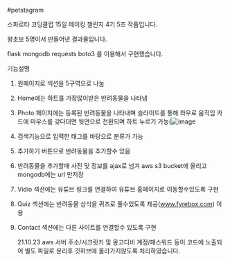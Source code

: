 #petstagram

스파르타 코딩클럽 15일 메이킹 챌린지 4기 5조 작품입니다.

왕초보 5명이서 만들어낸 결과물입니다.

flask mongodb requests boto3 를 이용해서 구현했습니다.

기능설명

1. 원페이지로 섹션을 5구역으로 나눔
2. Home에는 하트를 가장많이받은 반려동물을 나타냄
3. Photo 페이지에는 등록된 반려동물을 나타내며 슬라이드를 통해 좌우로 움직임 카드에 마우스를 갖다대면 뒷면으로 전환되며 하트 누르기 가능(![image](https://user-images.githubusercontent.com/92171034/136588397-5a548b07-d274-41dd-83e5-708edd6cf045.png)
4. 검색기능으로 입력한 태그를 바탕으로 분류가 가능
5. 추가하기 버튼으로 반려동물을 추가할수 있음
6. 반려동물을 추가할때 사진 및 정보를 ajax로 넘겨 aws s3 bucket에 올리고 mongodb에는 url 만저장
7. Vidio 섹션에는 유튜브 링크를 연결하여 유튜브 홈페이지로 이동할수있도록 구현
8. Quiz 섹션에는 반려동물 상식을 퀴즈로 풀수있도록 제공(www.fyrebox.com) 이용
9. Contact 섹션에는 다른 사이트를 연결할수 있도록 구현

   21.10.23 aws 서버 주소/시크릿키 및 몽고디비 계정/패스워드 등이 코드에 노출되어 별도 파일로 분리후 깃허브에 올라가지않도록 처리하였습니다.
